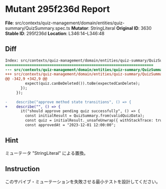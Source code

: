 # Mutant 295f236d Report

**File**: src/contexts/quiz-management/domain/entities/quiz-summary/QuizSummary.spec.ts
**Mutator**: StringLiteral
**Original ID**: 3630
**Stable ID**: 295f236d
**Location**: L346:14–L346:48

## Diff

```diff
Index: src/contexts/quiz-management/domain/entities/quiz-summary/QuizSummary.spec.ts
===================================================================
--- src/contexts/quiz-management/domain/entities/quiz-summary/QuizSummary.spec.ts	original
+++ src/contexts/quiz-management/domain/entities/quiz-summary/QuizSummary.spec.ts	mutated #3630
@@ -342,9 +342,9 @@
         expect(quiz.canBeDeleted()).toBe(expectedCanDelete);
       });
     });
 
-    describe("approve method state transitions", () => {
+    describe("", () => {
       it("should approve pending quiz successfully", () => {
         const initialResult = QuizSummary.from(validQuizData);
         const quiz = initialResult._unsafeUnwrap({ withStackTrace: true });
         const approvedAt = "2023-12-01 12:00:00";
```

## Hint

ミューテータ "StringLiteral" による置換。

## Instruction

このサバイブ・ミューテーションを失敗させる最小テストを設計してください。
